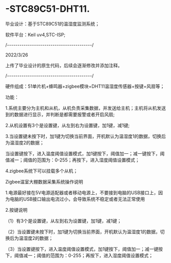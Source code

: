 # -STC89C51-DHT11.
毕业设计：基于STC89C51的温湿度监测系统；  

软件平台：Keil uv4,STC-ISP;

/*-----------------------------------------*/

2022/3/26

上传了毕业设计的原生代码，后续会逐渐修改并添加注释。

/*-----------------------------------------*/

硬件组成：51单片机+蜂鸣器+zigbee模块+DHT11温湿度传感器+按键+风扇等；

功能：

1.系统主要分为主机和从机，从机负责采集数据，并发送给主机；主机将从机发送到的数据进行显示，并判断是都需要报警或者开启风扇;

2.从机设置有3个是设置键，从左到右为设置键，加1键，减1键;

3.当设置键未按下时，加1键为切换当前界面，开机默认为温湿度1的数据，切换后为温湿度2的数据；

当设置键按下，进入温度阈值设置模式，加1键按下，阈值加一；减一键按下，阈值减一；阈值的范围为：0-255；再按下，进入湿度阈值设置模式；

4.zigbee系统下可以挂载多个从机；


Zigbee温室大棚数据采集系统操作说明

1.电源最好接在5V电源适配器或者移动电源上，不要接到电脑的USB接口上，因为电脑的USB接口输出电流过小，会导致系统不稳定或者无法正常使用

2.按键说明

（1）有3个是设置键，从左到右为设置键，加1键，减1键；

（2）当设置键未按下时，加1键为切换当前界面，开机默认为温湿度1的数据，切换后为温湿度2的数据；

（3）当设置键按下，进入温度阈值设置模式，加1键按下，阈值加一；减一键按下，阈值减一；阈值的范围为：0-255；再按下，进入湿度阈值设置模式；

